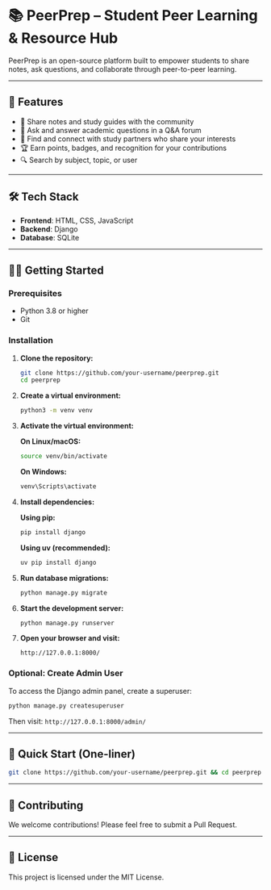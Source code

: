 # 📚 PeerPrep – Student Peer Learning & Resource Hub

PeerPrep is an open-source platform built to empower students to share notes, ask questions, and collaborate through peer-to-peer learning.

---

## 🚀 Features
- 📄 Share notes and study guides with the community  
- 💬 Ask and answer academic questions in a Q&A forum  
- 🤝 Find and connect with study partners who share your interests  
- 🏆 Earn points, badges, and recognition for your contributions  
- 🔍 Search by subject, topic, or user  

---

## 🛠️ Tech Stack
- **Frontend**: HTML, CSS, JavaScript  
- **Backend**: Django  
- **Database**: SQLite

---

## 🧑‍💻 Getting Started

### Prerequisites
- Python 3.8 or higher
- Git

### Installation

1. **Clone the repository:**
   ```bash
   git clone https://github.com/your-username/peerprep.git
   cd peerprep
   ```

2. **Create a virtual environment:**
   ```bash
   python3 -m venv venv
   ```

3. **Activate the virtual environment:**
   
   **On Linux/macOS:**
   ```bash
   source venv/bin/activate
   ```
   
   **On Windows:**
   ```bash
   venv\Scripts\activate
   ```

4. **Install dependencies:**

   **Using pip:**
   ```bash
   pip install django
   ```
   
   **Using uv (recommended):**
   ```bash
   uv pip install django
   ```

5. **Run database migrations:**
   ```bash
   python manage.py migrate
   ```

6. **Start the development server:**
   ```bash
   python manage.py runserver
   ```

7. **Open your browser and visit:**
   ```
   http://127.0.0.1:8000/
   ```

### Optional: Create Admin User
To access the Django admin panel, create a superuser:
```bash
python manage.py createsuperuser
```
Then visit: `http://127.0.0.1:8000/admin/`

---

## 🚀 Quick Start (One-liner)
```bash
git clone https://github.com/your-username/peerprep.git && cd peerprep && python3 -m venv venv && source venv/bin/activate && pip install django && python manage.py migrate && python manage.py runserver
```

---

## 📝 Contributing
We welcome contributions! Please feel free to submit a Pull Request.

---

## 📄 License
This project is licensed under the MIT License.
